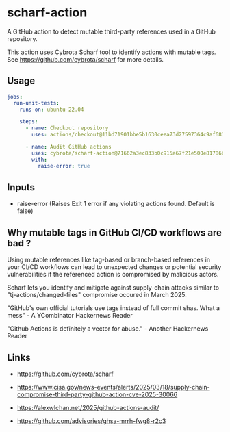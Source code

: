 # scharf-action
A GitHub action to detect mutable third-party references used in a GitHub repository.

This action uses Cybrota Scharf tool to identify actions with mutable tags. See https://github.com/cybrota/scharf for more details.

## Usage

```yaml
jobs:
  run-unit-tests:
    runs-on: ubuntu-22.04

    steps:
      - name: Checkout repository
        uses: actions/checkout@11bd71901bbe5b1630ceea73d27597364c9af683

      - name: Audit GitHub actions
        uses: cybrota/scharf-action@71662a3ec833b0c915a67f21e500e81786b95901 #v1
        with:
          raise-error: true
```

## Inputs

* raise-error (Raises Exit 1 error if any violating actions found. Default is false)

## Why mutable tags in GitHub CI/CD workflows are bad ?

Using mutable references like tag-based or branch-based references in your CI/CD workflows can lead to unexpected changes or potential security vulnerabilities if the referenced action is compromised by malicious actors.

Scharf lets you identify and mitigate against supply-chain attacks similar to "tj-actions/changed-files" compromise occured in March 2025.

"GitHub's own official tutorials use tags instead of full commit shas. What a mess" - A YCombinator Hackernews Reader

"Github Actions is definitely a vector for abuse." - Another Hackernews Reader

## Links
* https://github.com/cybrota/scharf
* https://www.cisa.gov/news-events/alerts/2025/03/18/supply-chain-compromise-third-party-github-action-cve-2025-30066

* https://alexwlchan.net/2025/github-actions-audit/

* https://github.com/advisories/ghsa-mrrh-fwg8-r2c3
